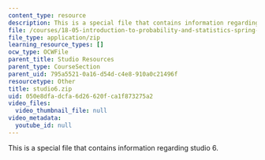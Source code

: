 ```yaml
---
content_type: resource
description: This is a special file that contains information regarding studio 6.
file: /courses/18-05-introduction-to-probability-and-statistics-spring-2014/050e8dfadcfa6d26620fca1f873275a2_studio6.zip
file_type: application/zip
learning_resource_types: []
ocw_type: OCWFile
parent_title: Studio Resources
parent_type: CourseSection
parent_uid: 795a5521-0a16-d54d-c4e8-910a0c21496f
resourcetype: Other
title: studio6.zip
uid: 050e8dfa-dcfa-6d26-620f-ca1f873275a2
video_files:
  video_thumbnail_file: null
video_metadata:
  youtube_id: null
---
```

This is a special file that contains information regarding studio 6.

